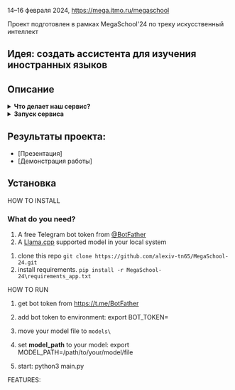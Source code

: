 14–16 февраля 2024, https://mega.itmo.ru/megaschool

Проект подготовлен в рамках MegaSchool'24 по треку искусственный интеллект

## Идея: создать ассистента для изучения иностранных языков

## Описание

<details><summary><b>Что делает наш сервис?</b></summary>

</details>

<details><summary><b>Запуск сервиса</b></summary>


</details>


## Результаты проекта:

- [Презентация]
- [Демонстрация работы]

## Установка

HOW TO INSTALL
### What do you need? 
1. A free Telegram bot token from [@BotFather](https://t.me/BotFather)
2. A [Llama.cpp](https://github.com/ggerganov/llama.cpp) supported model in your local system


1) clone this repo  `git clone https://github.com/alexiv-tn65/MegaSchool-24.git`
2) install requirements.  `pip install -r MegaSchool-24\requirements_app.txt`


HOW TO RUN
1) get bot token from https://t.me/BotFather
2) add bot token to environment:
export BOT_TOKEN=<Your Telegram bot token>

3) move your model file to `models\`
4) set **model_path** to your model: 
export MODEL_PATH=/path/to/your/model/file

5) start: python3 main.py

FEATURES: